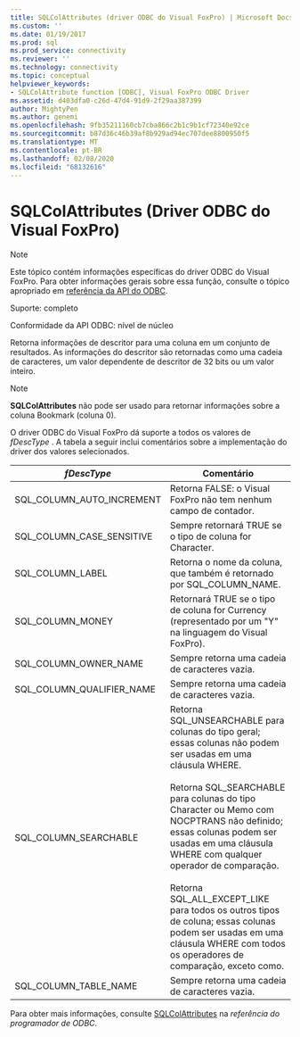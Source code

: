 ```yaml
---
title: SQLColAttributes (driver ODBC do Visual FoxPro) | Microsoft Docs
ms.custom: ''
ms.date: 01/19/2017
ms.prod: sql
ms.prod_service: connectivity
ms.reviewer: ''
ms.technology: connectivity
ms.topic: conceptual
helpviewer_keywords:
- SQLColAttribute function [ODBC], Visual FoxPro ODBC Driver
ms.assetid: d403dfa0-c26d-47d4-91d9-2f29aa387399
author: MightyPen
ms.author: genemi
ms.openlocfilehash: 9fb35211160cb7cba866c2b1c9b1cf72340e92ce
ms.sourcegitcommit: b87d36c46b39af8b929ad94ec707dee8800950f5
ms.translationtype: MT
ms.contentlocale: pt-BR
ms.lasthandoff: 02/08/2020
ms.locfileid: "68132616"
---
```

# <a name="sqlcolattributes-visual-foxpro-odbc-driver"></a>SQLColAttributes (Driver ODBC do Visual FoxPro)
> [!NOTE]  
>  Este tópico contém informações específicas do driver ODBC do Visual FoxPro. Para obter informações gerais sobre essa função, consulte o tópico apropriado em [referência da API do ODBC](../../odbc/reference/syntax/odbc-api-reference.md).  
  
 Suporte: completo  
  
 Conformidade da API ODBC: nível de núcleo  
  
 Retorna informações de descritor para uma coluna em um conjunto de resultados. As informações do descritor são retornadas como uma cadeia de caracteres, um valor dependente de descritor de 32 bits ou um valor inteiro.  
  
> [!NOTE]  
>  **SQLColAttributes** não pode ser usado para retornar informações sobre a coluna Bookmark (coluna 0).  
  
 O driver ODBC do Visual FoxPro dá suporte a todos os valores de *fDescType* . A tabela a seguir inclui comentários sobre a implementação do driver dos valores selecionados.  
  
|*fDescType*|Comentário|  
|-----------------|-------------|  
|SQL_COLUMN_AUTO_INCREMENT|Retorna FALSE: o Visual FoxPro não tem nenhum campo de contador.|  
|SQL_COLUMN_CASE_SENSITIVE|Sempre retornará TRUE se o tipo de coluna for Character.|  
|SQL_COLUMN_LABEL|Retorna o nome da coluna, que também é retornado por SQL_COLUMN_NAME.|  
|SQL_COLUMN_MONEY|Retornará TRUE se o tipo de coluna for Currency (representado por um "Y" na linguagem do Visual FoxPro).|  
|SQL_COLUMN_OWNER_NAME|Sempre retorna uma cadeia de caracteres vazia.|  
|SQL_COLUMN_QUALIFIER_NAME|Sempre retorna uma cadeia de caracteres vazia.|  
|SQL_COLUMN_SEARCHABLE|Retorna SQL_UNSEARCHABLE para colunas do tipo geral; essas colunas não podem ser usadas em uma cláusula WHERE.<br /><br /> Retorna SQL_SEARCHABLE para colunas do tipo Character ou Memo com NOCPTRANS não definido; essas colunas podem ser usadas em uma cláusula WHERE com qualquer operador de comparação.<br /><br /> Retorna SQL_ALL_EXCEPT_LIKE para todos os outros tipos de coluna; essas colunas podem ser usadas em uma cláusula WHERE com todos os operadores de comparação, exceto como.|  
|SQL_COLUMN_TABLE_NAME|Sempre retorna uma cadeia de caracteres vazia.|  
  
 Para obter mais informações, consulte [SQLColAttributes](../../odbc/reference/syntax/sqlcolattributes-function.md) na *referência do programador de ODBC*.
